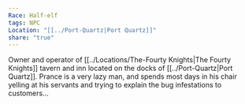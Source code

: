 ```yaml
---
Race: Half-elf
tags: NPC
Location: "[[../Port-Quartz|Port Quartz]]"
share: "true"
---
```


Owner and operator of [[../Locations/The-Fourty Knights|The Fourty Knights]] tavern and inn located on the docks of [[../Port-Quartz|Port Quartz]]. Prance is a very lazy man, and spends most days in his chair yelling at his servants and trying to explain the bug infestations to customers...
